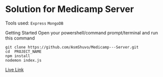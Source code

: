 # Solution for Medicamp Server

Tools used: `Express` `MongoDB`

Getting Started
Open your powershell/command prompt/terminal and run this command

```
git clone https://github.com/AsmShuvo/Medicamp---Server.git
cd  PROJECT_NAME
npm install
nodemon index.js
```

[Live Link](https://medicamp-a627f.web.app/)
